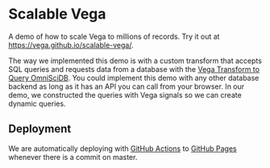 # Scalable Vega

A demo of how to scale Vega to millions of records. Try it out at https://vega.github.io/scalable-vega/.

The way we implemented this demo is with a custom transform that accepts SQL queries and requests data from a database with the [Vega Transform to Query OmniSciDB](https://github.com/omnisci/vega-transform-omnisci-core). You could implement this demo with any other database backend as long as it has an API you can call from your browser. In our demo, we constructed the queries with Vega signals so we can create dynamic queries.

## Deployment

We are automatically deploying with [GitHub Actions](https://github.com/features/actions) to [GitHub Pages](https://pages.github.com/) whenever there is a commit on master.
